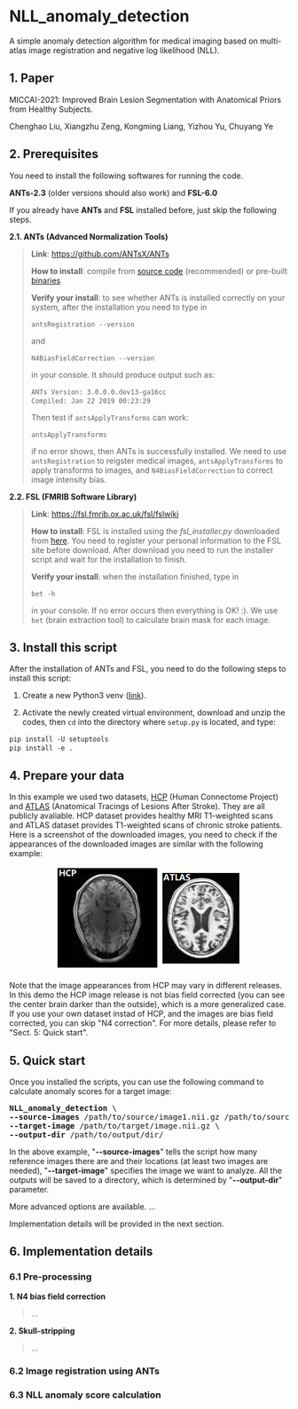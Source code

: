 # NLL_anomaly_detection
A simple anomaly detection algorithm for medical imaging based on multi-atlas image registration and negative log likelihood (NLL).

## 1. Paper
MICCAI-2021: Improved Brain Lesion Segmentation with Anatomical Priors from Healthy Subjects.

Chenghao Liu, Xiangzhu Zeng, Kongming Liang, Yizhou Yu, Chuyang Ye

## 2. Prerequisites
You need to install the following softwares for running the code.

**ANTs-2.3** (older versions should also work) and **FSL-6.0**

If you already have **ANTs** and **FSL** installed before, just skip the following steps.

**2.1. ANTs (Advanced Normalization Tools)**
>
> **Link**: https://github.com/ANTsX/ANTs
>
> **How to install**: compile from [source code](https://github.com/ANTsX/ANTs) (recommended) or pre-built [binaries](https://github.com/ANTsX/ANTs/releases)
> 
> **Verify your install**: to see whether ANTs is installed correctly on your system, after the installation you need to type in
> ```
> antsRegistration --version
> ```
> and
> ```
> N4BiasFieldCorrection --version
> ```
> in your console. It should produce output such as:
> ```
> ANTs Version: 3.0.0.0.dev13-ga16cc
> Compiled: Jan 22 2019 00:23:29
> ```
> Then test if `antsApplyTransforms` can work:
> ```
> antsApplyTransforms
> ```
> if no error shows, then ANTs is successfully installed.
> We need to use `antsRegistration` to reigster medical images, `antsApplyTransforms` to apply transforms to images, and `N4BiasFieldCorrection` to correct image intensity bias.

**2.2. FSL (FMRIB Software Library)**
>
> **Link**: https://fsl.fmrib.ox.ac.uk/fsl/fslwiki
>
> **How to install**: FSL is installed using the *fsl_installer.py* downloaded from [here](https://fsl.fmrib.ox.ac.uk/fsl/fslwiki/FslInstallation). You need to register your personal information to the FSL site before download. After download you need to run the installer script and wait for the installation to finish.
>
> **Verify your install**: when the installation finished, type in
> ```
> bet -h
> ```
> in your console. If no error occurs then everything is OK! :). We use `bet` (brain extraction tool) to calculate brain mask for each image.

## 3. Install this script

After the installation of ANTs and FSL, you need to do the following steps to install this script:

1. Create a new Python3 venv ([link](https://docs.python.org/3/library/venv.html)). 

2. Activate the newly created virtual environment, download and unzip the codes, then `cd` into the directory where `setup.py` is located, and type:

```
pip install -U setuptools
pip install -e .
```

## 4. Prepare your data

In this example we used two datasets, [HCP](https://www.humanconnectome.org/study/hcp-young-adult/data-releases) (Human Connectome Project) and [ATLAS](http://fcon_1000.projects.nitrc.org/indi/retro/atlas.html) (Anatomical Tracings of Lesions After Stroke). They are all publicly avaliable. HCP dataset provides healthy MRI T1-weighted scans and ATLAS dataset provides T1-weighted scans of chronic stroke patients. Here is a screenshot of the downloaded images, you need to check if the appearances of the downloaded images are similar with the following example:

<p align="center">
  <img 
       src="https://github.com/lchdl/NLL_anomaly_detection/blob/main/images/HCP_ATLAS_examples.png"
       width="350"
  />
</p>

Note that the image appearances from HCP may vary in different releases. In this demo the HCP image release is not bias field corrected (you can see the center brain darker than the outside), which is a more generalized case. If you use your own dataset instad of HCP, and the images are bias field corrected, you can skip "N4 correction". For more details, please refer to "Sect. 5: Quick start".

## 5. Quick start

Once you installed the scripts, you can use the following command to calculate anomaly scores for a target image:

<pre>
<b>NLL_anomaly_detection</b> \
<b>--source-images</b> /path/to/source/image1.nii.gz /path/to/source/image2.nii.gz /path/to/source/image3.nii.gz ... /path/to/source/image10.nii.gz \
<b>--target-image</b> /path/to/target/image.nii.gz \
<b>--output-dir</b> /path/to/output/dir/
</pre>

In the above example, "**--source-images**" tells the script how many reference images there are and their locations (at least two images are needed), "**--target-image**" specifies the image we want to analyze. All the outputs will be saved to a directory, which is determined by "**--output-dir**" parameter. 

More advanced options are available. ...

Implementation details will be provided in the next section.

## 6. Implementation details

### 6.1 Pre-processing

**1. N4 bias field correction**
>...

**2. Skull-stripping**
>...

### 6.2 Image registration using ANTs


### 6.3 NLL anomaly score calculation



